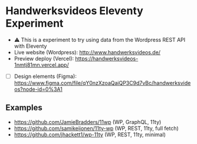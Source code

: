 # Handwerksvideos Eleventy Experiment

* ⚠ This is a experiment to try using data from the Wordpress REST API with Eleventy
* Live website (Wordpress): http://www.handwerksvideos.de/
* Preview deploy (Vercel): https://handwerksvideos-1nmtj81mn.vercel.app/
* [ ] Design elements (Figma): https://www.figma.com/file/qY0nzXzoaQaiQP3C9d7vBc/handwerksvideos?node-id=0%3A1


## Examples

- https://github.com/JamieBradders/11wp (WP, GraphQL, 11ty)
- https://github.com/samikeijonen/11ty-wp (WP, REST, 11ty, full fetch)
- https://github.com/jhackett1/wp-11ty (WP, REST, 11ty, minimal)